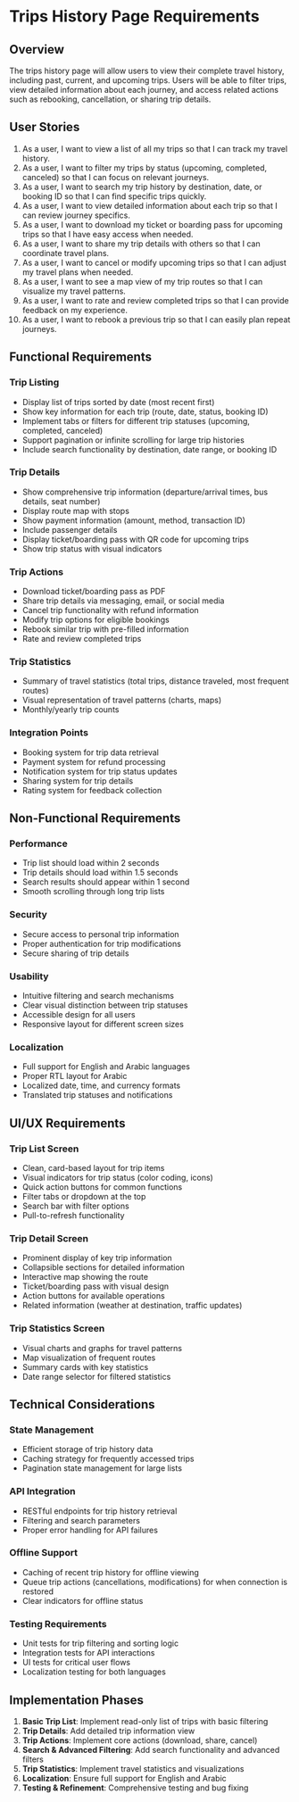 # Trips History Page Requirements

## Overview
The trips history page will allow users to view their complete travel history, including past, current, and upcoming trips. Users will be able to filter trips, view detailed information about each journey, and access related actions such as rebooking, cancellation, or sharing trip details.

## User Stories

1. As a user, I want to view a list of all my trips so that I can track my travel history.
2. As a user, I want to filter my trips by status (upcoming, completed, canceled) so that I can focus on relevant journeys.
3. As a user, I want to search my trip history by destination, date, or booking ID so that I can find specific trips quickly.
4. As a user, I want to view detailed information about each trip so that I can review journey specifics.
5. As a user, I want to download my ticket or boarding pass for upcoming trips so that I have easy access when needed.
6. As a user, I want to share my trip details with others so that I can coordinate travel plans.
7. As a user, I want to cancel or modify upcoming trips so that I can adjust my travel plans when needed.
8. As a user, I want to see a map view of my trip routes so that I can visualize my travel patterns.
9. As a user, I want to rate and review completed trips so that I can provide feedback on my experience.
10. As a user, I want to rebook a previous trip so that I can easily plan repeat journeys.

## Functional Requirements

### Trip Listing
- Display list of trips sorted by date (most recent first)
- Show key information for each trip (route, date, status, booking ID)
- Implement tabs or filters for different trip statuses (upcoming, completed, canceled)
- Support pagination or infinite scrolling for large trip histories
- Include search functionality by destination, date range, or booking ID

### Trip Details
- Show comprehensive trip information (departure/arrival times, bus details, seat number)
- Display route map with stops
- Show payment information (amount, method, transaction ID)
- Include passenger details
- Display ticket/boarding pass with QR code for upcoming trips
- Show trip status with visual indicators

### Trip Actions
- Download ticket/boarding pass as PDF
- Share trip details via messaging, email, or social media
- Cancel trip functionality with refund information
- Modify trip options for eligible bookings
- Rebook similar trip with pre-filled information
- Rate and review completed trips

### Trip Statistics
- Summary of travel statistics (total trips, distance traveled, most frequent routes)
- Visual representation of travel patterns (charts, maps)
- Monthly/yearly trip counts

### Integration Points
- Booking system for trip data retrieval
- Payment system for refund processing
- Notification system for trip status updates
- Sharing system for trip details
- Rating system for feedback collection

## Non-Functional Requirements

### Performance
- Trip list should load within 2 seconds
- Trip details should load within 1.5 seconds
- Search results should appear within 1 second
- Smooth scrolling through long trip lists

### Security
- Secure access to personal trip information
- Proper authentication for trip modifications
- Secure sharing of trip details

### Usability
- Intuitive filtering and search mechanisms
- Clear visual distinction between trip statuses
- Accessible design for all users
- Responsive layout for different screen sizes

### Localization
- Full support for English and Arabic languages
- Proper RTL layout for Arabic
- Localized date, time, and currency formats
- Translated trip statuses and notifications

## UI/UX Requirements

### Trip List Screen
- Clean, card-based layout for trip items
- Visual indicators for trip status (color coding, icons)
- Quick action buttons for common functions
- Filter tabs or dropdown at the top
- Search bar with filter options
- Pull-to-refresh functionality

### Trip Detail Screen
- Prominent display of key trip information
- Collapsible sections for detailed information
- Interactive map showing the route
- Ticket/boarding pass with visual design
- Action buttons for available operations
- Related information (weather at destination, traffic updates)

### Trip Statistics Screen
- Visual charts and graphs for travel patterns
- Map visualization of frequent routes
- Summary cards with key statistics
- Date range selector for filtered statistics

## Technical Considerations

### State Management
- Efficient storage of trip history data
- Caching strategy for frequently accessed trips
- Pagination state management for large lists

### API Integration
- RESTful endpoints for trip history retrieval
- Filtering and search parameters
- Proper error handling for API failures

### Offline Support
- Caching of recent trip history for offline viewing
- Queue trip actions (cancellations, modifications) for when connection is restored
- Clear indicators for offline status

### Testing Requirements
- Unit tests for trip filtering and sorting logic
- Integration tests for API interactions
- UI tests for critical user flows
- Localization testing for both languages

## Implementation Phases

1. **Basic Trip List**: Implement read-only list of trips with basic filtering
2. **Trip Details**: Add detailed trip information view
3. **Trip Actions**: Implement core actions (download, share, cancel)
4. **Search & Advanced Filtering**: Add search functionality and advanced filters
5. **Trip Statistics**: Implement travel statistics and visualizations
6. **Localization**: Ensure full support for English and Arabic
7. **Testing & Refinement**: Comprehensive testing and bug fixing
